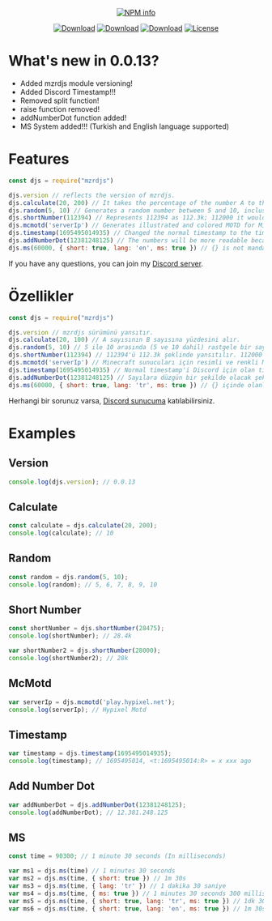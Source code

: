 <div align="center">
<p>
   <a href="https://nodei.co/npm/mzrdjs/"><img src="https://nodei.co/npm/mzrdjs.png?downloads=true&stars=true" alt="NPM info" /></a>
 </p>
<p>
    <a href="https://www.npmjs.com/package/mzrdjs"><img src="https://img.shields.io/npm/dt/mzrdjs.svg?style=flat-square" alt="Download" /></a>
    <a href="https://www.npmjs.com/package/mzrdjs"><img src="https://img.shields.io/npm/dw/mzrdjs.svg?style=flat-square" alt="Download" /></a>
    <a href="https://www.npmjs.com/package/mzrdjs"><img src="https://img.shields.io/npm/dm/mzrdjs.svg?style=flat-square" alt="Download" /></a>
    <a href="https://www.npmjs.com/package/mzrdjs"><img src="https://img.shields.io/npm/l/mzrdjs.svg?style=flat-square" alt="License" /></a>
 </p>
</div>

# What's new in 0.0.13?
- Added mzrdjs module versioning!
- Added Discord Timestamp!!!
- Removed split function!
- raise function removed!
- addNumberDot function added!
- MS System added!!! (Turkish and English language supported)

# Features

```js
const djs = require("mzrdjs")

djs.version // reflects the version of mzrdjs.
djs.calculate(20, 200) // It takes the percentage of the number A to the number B.
djs.random(5, 10) // Generates a random number between 5 and 10, inclusive.
djs.shortNumber(112394) // Represents 112394 as 112.3k; 112000 it would be represented as 112k.
djs.mcmotd('serverIp') // Generates illustrated and colored MOTD for Minceraft servers.
djs.timestamp(1695495014935) // Changed the normal timestamp to the timestamp for Discord.
djs.addNumberDot(12381248125) // The numbers will be more readable because it adds a dot.
djs.ms(60000, { short: true, lang: 'en', ms: true }) // {} is not mandatory. Only supports turkish (tr) and english (en) languages.
```
If you have any questions, you can join my [Discord server](https://discord.gg/ktVdQYrtXF).

# Özellikler

```js
const djs = require("mzrdjs")

djs.version // mzrdjs sürümünü yansıtır.
djs.calculate(20, 100) // A sayısının B sayısına yüzdesini alır.
djs.random(5, 10) // 5 ile 10 arasında (5 ve 10 dahil) rastgele bir sayı oluşturur.
djs.shortNumber(112394) // 112394'ü 112.3k şeklinde yansıtılır. 112000 olsaydı 112k olarak yansırdı.
djs.mcmotd('serverIp') // Minecraft sunucuları için resimli ve renkli MOTD oluşturur.
djs.timestamp(1695495014935) // Normal timestamp'i Discord için olan timestamp'e çevirir.
djs.addNumberDot(12381248125) // Sayılara düzgün bir şekilde olacak şekilde nokta ekler.
djs.ms(60000, { short: true, lang: 'tr', ms: true }) // {} içinde olanlar zorunlu değildir. Sadece tr ve en dillerini destekler.
```
Herhangi bir sorunuz varsa, [Discord sunucuma](https://discord.gg/ktVdQYrtXF) katılabilirsiniz.

# Examples

## Version
```js
console.log(djs.version); // 0.0.13
```
## Calculate
```js
const calculate = djs.calculate(20, 200);
console.log(calculate); // 10
```
## Random
```js
const random = djs.random(5, 10);
console.log(random); // 5, 6, 7, 8, 9, 10
```
## Short Number
```js
const shortNumber = djs.shortNumber(28475);
console.log(shortNumber); // 28.4k

var shortNumber2 = djs.shortNumber(28000);
console.log(shortNumber2); // 28k
```
## McMotd
```js
var serverIp = djs.mcmotd('play.hypixel.net');
console.log(serverIp); // Hypixel Motd
```
## Timestamp
```js
var timestamp = djs.timestamp(1695495014935);
console.log(timestamp); // 1695495014, <t:1695495014:R> = x xxx ago
```
## Add Number Dot
```js
var addNumberDot = djs.addNumberDot(12381248125);
console.log(addNumberDot); // 12.381.248.125
```
## MS
```js
const time = 90300; // 1 minute 30 seconds (In milliseconds)

var ms1 = djs.ms(time) // 1 minutes 30 seconds
var ms2 = djs.ms(time, { short: true }) // 1m 30s
var ms3 = djs.ms(time, { lang: 'tr' }) // 1 dakika 30 saniye
var ms4 = djs.ms(time, { ms: true }) // 1 minutes 30 seconds 300 milliseconds
var ms5 = djs.ms(time, { short: true, lang: 'tr', ms: true }) // 1dk 30sn 300ms
var ms6 = djs.ms(time, { short: true, lang: 'en', ms: true }) // 1m 30s 300ms
```
